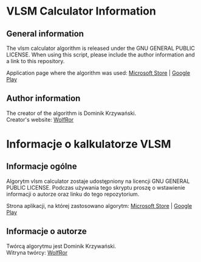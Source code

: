 # VLSM Calculator Information
## General information
The vlsm calculator algorithm is released under the GNU GENERAL PUBLIC LICENSE. When using this script, please include the author information and a link to this repository.

Application page where the algorithm was used: [Microsoft Store](https://www.microsoft.com/store/apps/9N63M39HGQCL) | [Google Play](https://play.google.com/store/apps/details?id=com.WolfRor.NetCalculator)

## Author information
The creator of the algorithm is Dominik Krzywański.<br>
Creator's website: [WolfRor](WolfRor.iwhy.me)

# Informacje o kalkulatorze VLSM
## Informacje ogólne
Algorytm vlsm calculator zostaje udostępniony na licencji GNU GENERAL PUBLIC LICENSE. Podczas używania tego skryptu proszę o wstawienie informacji o autorze oraz linku do tego repozytorium.

Strona aplikacji, na której zastosowano algorytm: [Microsoft Store](https://www.microsoft.com/store/apps/9N63M39HGQCL) | [Google Play](https://play.google.com/store/apps/details?id=com.WolfRor.NetCalculator)


## Informacje o autorze
Twórcą algorytmu jest Dominik Krzywański. <br>
Witryna twórcy: [WolfRor](WolfRor.iwhy.me)
